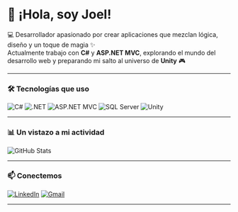 # 👋 ¡Hola, soy Joel!

💻 Desarrollador apasionado por crear aplicaciones que mezclan lógica, diseño y un toque de magia ✨  
Actualmente trabajo con **C#** y **ASP.NET MVC**, explorando el mundo del desarrollo web y preparando mi salto al universo de **Unity** 🎮  

---


### 🛠️ Tecnologías que uso
![C#](https://img.shields.io/badge/C%23-239120?style=for-the-badge&logo=c-sharp&logoColor=white)
![.NET](https://img.shields.io/badge/.NET-512BD4?style=for-the-badge&logo=dotnet&logoColor=white)
![ASP.NET MVC](https://img.shields.io/badge/ASP.NET%20MVC-68217A?style=for-the-badge&logo=dotnet&logoColor=white)
![SQL Server](https://img.shields.io/badge/SQL%20Server-CC2927?style=for-the-badge&logo=microsoftsqlserver&logoColor=white)
![Unity](https://img.shields.io/badge/Unity-000000?style=for-the-badge&logo=unity&logoColor=white)

---

### 📊 Un vistazo a mi actividad
![GitHub Stats](https://github-readme-stats.vercel.app/api?username=naGiX1212&show_icons=true&theme=tokyonight)

---

### 📫 Conectemos
[![LinkedIn](https://img.shields.io/badge/LinkedIn-0077B5?style=for-the-badge&logo=linkedin&logoColor=white)](https://www.linkedin.com/in/joel-murillo-99625a268/)
[![Gmail](https://img.shields.io/badge/Email-D14836?style=for-the-badge&logo=gmail&logoColor=white)](mailto:joelmurillo298@gmail.com)

---

